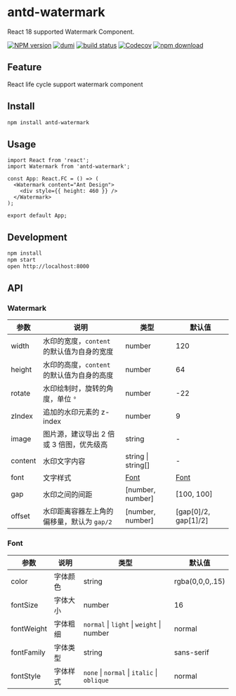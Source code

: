 # antd-watermark

React 18 supported Watermark Component.

[![NPM version][npm-image]][npm-url] [![dumi](https://img.shields.io/badge/docs%20by-dumi-blue?style=flat-square)](https://github.com/umijs/dumi) [![build status][github-actions-image]][github-actions-url] [![Codecov][codecov-image]][codecov-url] [![npm download][download-image]][download-url]

[npm-image]: http://img.shields.io/npm/v/antd-watermark.svg?style=flat-square
[npm-url]: http://npmjs.org/package/antd-watermark
[github-actions-image]: https://github.com/JarvisArt/antd-watermark/workflows/CI/badge.svg
[github-actions-url]: https://github.com/JarvisArt/antd-watermark/actions
[codecov-image]: https://img.shields.io/codecov/c/github/JarvisArt/antd-watermark/master.svg?style=flat-square
[codecov-url]: https://app.codecov.io/gh/JarvisArt/antd-watermark
[download-image]: https://img.shields.io/npm/dm/antd-watermark.svg?style=flat-square
[download-url]: https://npmjs.org/package/antd-watermark

## Feature

React life cycle support watermark component

## Install

```bash
npm install antd-watermark 
```

## Usage

```tsx | pure
import React from 'react';
import Watermark from 'antd-watermark';

const App: React.FC = () => (
  <Watermark content="Ant Design">
    <div style={{ height: 460 }} />
  </Watermark>
);

export default App;
```
## Development

```bash
npm install
npm start
open http://localhost:8000
```

## API

### Watermark

| 参数 | 说明 | 类型 | 默认值 |
| --- | --- | --- | --- |
| width | 水印的宽度，`content` 的默认值为自身的宽度 | number | 120 |
| height | 水印的高度，`content` 的默认值为自身的高度 | number | 64 |
| rotate | 水印绘制时，旋转的角度，单位 `°` | number | -22 |
| zIndex | 追加的水印元素的 z-index | number | 9 |
| image | 图片源，建议导出 2 倍或 3 倍图，优先级高 | string | - |
| content | 水印文字内容 | string \| string[] | - |
| font | 文字样式 | [Font](#font) | [Font](#font) |
| gap | 水印之间的间距 | \[number, number\] | \[100, 100\] |
| offset | 水印距离容器左上角的偏移量，默认为 `gap/2` | \[number, number\] | \[gap\[0\]/2, gap\[1\]/2\] |

### Font

<!-- prettier-ignore -->
| 参数 | 说明 | 类型 | 默认值 |
| --- | --- | --- | --- |
| color | 字体颜色 | string | rgba(0,0,0,.15) |
| fontSize | 字体大小 | number | 16 |
| fontWeight | 字体粗细 | `normal` \| `light` \| `weight` \| number | normal |
| fontFamily | 字体类型 | string | sans-serif |
| fontStyle | 字体样式 | `none` \| `normal` \| `italic` \| `oblique` | normal |
